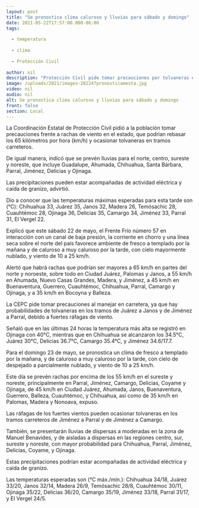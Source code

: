```yaml
---
layout: post
title: "Se pronostica clima caluroso y lluvias para sábado y domingo"
date: 2021-05-22T17:57:00.000-06:00
tags:
  
  - temperatura
  
  - clima
  
  - Protección Civil
  
author: nil
description: "Protección Civil pide tomar precauciones por tolvaneras en los tramos carreteros Juárez-Janos, Jiménez-Parral, y Jiménez a Camargo"
image: /uploads/2021/images-282247pronosticamesta.jpg
video: nil
audio: nil
alt: Se pronostica clima caluroso y lluvias para sábado y domingo
front: false
section: Local
---
```


La Coordinación Estatal de Protección Civil pidió a la población tomar precauciones frente a rachas de viento en el estado, que podrían rebasar los 65 kilómetros por hora (km/h) y ocasionar tolvaneras en tramos carreteros.

 

De igual manera, indicó que se prevén lluvias para el norte, centro, sureste y noreste, que incluye Guadalupe, Ahumada, Chihuahua, Santa Bárbara, Parral, Jiménez, Delicias y Ojinaga.

 

Las precipitaciones pueden estar acompañadas de actividad eléctrica y caída de granizo, advirtió.

 

Dio a conocer que las temperaturas máximas esperadas para esta tarde son (°C): Chihuahua 33, Juárez 35, Janos 32, Madera 26, Temósachic 28, Cuauhtémoc 28, Ojinaga 36, Delicias 35, Camargo 34, Jiménez 33, Parral 31, El Vergel 22.

 

Explicó que este sábado 22 de mayo, el Frente Frío número 57 en interacción con un canal de baja presión, la corriente en chorro y una línea seca sobre el norte del país favorece ambiente de fresco a templado por la mañana y de caluroso a muy caluroso por la tarde, con cielo mayormente nublado, y viento de 10 a 25 km/h.

 

Alertó que habrá rachas que podrían ser mayores a 65 km/h en partes del norte y noroeste, sobre todo en Ciudad Juárez, Palomas y Janos, a 55 km/h en Ahumada, Nuevo Casas Grandes, Madera, y Jiménez, a 45 km/h en Buenaventura, Guerrero, Cuauhtémoc, Chihuahua, Parral, Camargo y Ojinaga, y a 35 km/h en Bocoyna y Balleza.

 

La CEPC pide tomar precauciones al manejar en carretera, ya que hay probabilidades de tolvaneras en los tramos de Juárez a Janos y de Jiménez a Parral, debido a fuertes ráfagas de viento.

 

Señaló que en las últimas 24 horas la temperatura más alta se registró en Ojinaga con 40°C, mientras que en Chihuahua se alcanzaron los 34.5°C, Juárez 30°C, Delicias 36.7°C, Camargo 35.4°C, y Jiménez 34.6/17.7.


Para el domingo 23 de mayo, se pronostica un clima de fresco a templado por la mañana, y de caluroso a muy caluroso por la tarde, con cielo de despejado a parcialmente nublado, y viento de 10 a 25 km/h.
 

Este día se prevén rachas por encima de los 55 km/h en el sureste y noreste, principalmente en Parral, Jiménez, Camargo, Delicias, Coyame y Ojinaga, de 45 km/h en Ciudad Juárez, Ahumada, Janos, Buenaventura, Guerrero, Balleza, Cuauhtémoc, y Chihuahua, así como de 35 km/h en Palomas, Madera y Nonoava, expuso.

 

Las ráfagas de los fuertes vientos pueden ocasionar tolvaneras en los tramos carreteros de Jiménez a Parral y de Jiménez a Camargo.

 

También, se presentarán lluvias de dispersas a moderadas en la zona de Manuel Benavides, y de aisladas a dispersas en las regiones centro, sur, sureste y noreste, con mayor probabilidad para Chihuahua, Parral, Jiménez, Delicias, Coyame, y Ojinaga.

 

Estas precipitaciones podrían estar acompañadas de actividad eléctrica y caída de granizo.

 

Las temperaturas esperadas son (°C máx./mín.): Chihuahua 34/18, Juárez 33/20, Janos 32/14, Madera 26/9, Temósachic 28/8, Cuauhtémoc 30/11, Ojinaga 35/22, Delicias 36/20, Camargo 35/19, Jiménez 33/18, Parral 31/17, y El Vergel 24/5.

